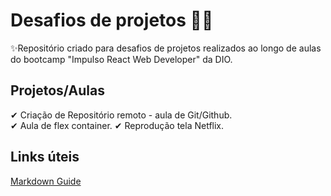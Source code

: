 # Desafios de projetos 🚀🚀
✨Repositório criado para desafios de projetos realizados ao longo de aulas do bootcamp "Impulso React Web Developer" da DIO.

## Projetos/Aulas
✔ Criação de Repositório remoto - aula de Git/Github. </br>
✔ Aula de flex container.
✔ Reprodução tela Netflix.

## Links úteis 
[Markdown Guide](https://www.markdownguide.org/basic-syntax/)



